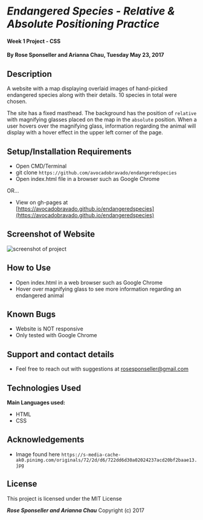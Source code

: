 # _Endangered Species - Relative & Absolute Positioning Practice_

#### Week 1 Project - CSS

#### By **Rose Sponseller and Arianna Chau, Tuesday May 23, 2017**

## Description

A website with a map displaying overlaid images of hand-picked endangered species along with their details. 10 species in total were chosen.

The site has a fixed masthead. The background has the position of `relative` with magnifying glasses placed on the map in the `absolute` position. When a user hovers over the magnifying glass, information regarding the animal will display with a hover effect in the upper left corner of the page.

## Setup/Installation Requirements

* Open CMD/Terminal
* git clone `https://github.com/avocadobravado/endangeredspecies`
* Open index.html file in a browser such as Google Chrome

OR...

* View on gh-pages at [https://avocadobravado.github.io/endangeredspecies](https://avocadobravado.github.io/endangeredspecies)

## Screenshot of Website

![screenshot of project](https://github.com/avocadobravado/endangeredspecies/blob/master/img/scs.png?raw=true)

## How to Use

* Open index.html in a web browser such as Google Chrome
* Hover over magnifying glass to see more information regarding an endangered animal

## Known Bugs

* Website is NOT responsive
* Only tested with Google Chrome

## Support and contact details

* Feel free to reach out with suggestions at rosesponseller@gmail.com

## Technologies Used

**Main Languages used:**

* HTML
* CSS

## Acknowledgements

* Image found here `https://s-media-cache-ak0.pinimg.com/originals/72/2d/d6/722dd6d30a02024237acd20bf2baae13.jpg`

## License

This project is licensed under the MIT License

**_Rose Sponseller and Arianna Chau_** Copyright (c) 2017
